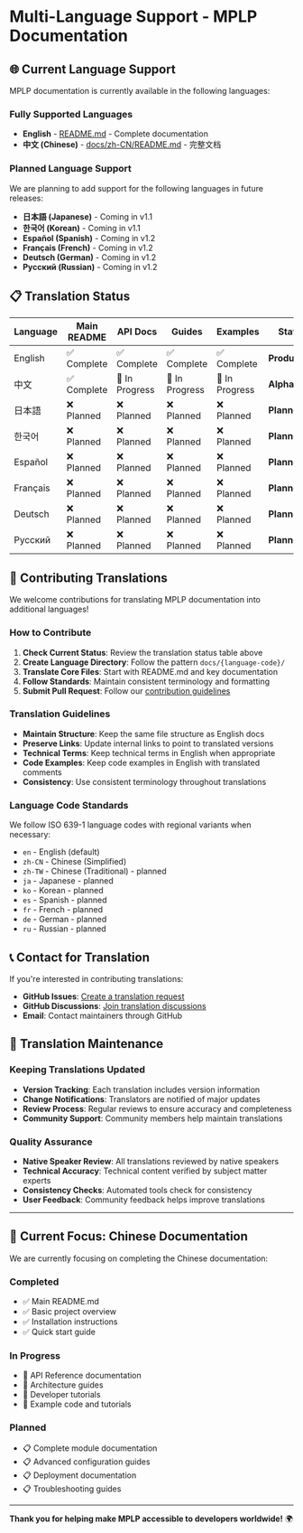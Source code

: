 # Multi-Language Support - MPLP Documentation

## 🌐 **Current Language Support**

MPLP documentation is currently available in the following languages:

### **Fully Supported Languages**
- **English** - [README.md](../README.md) - Complete documentation
- **中文 (Chinese)** - [docs/zh-CN/README.md](zh-CN/README.md) - 完整文档

### **Planned Language Support**
We are planning to add support for the following languages in future releases:

- **日本語 (Japanese)** - Coming in v1.1
- **한국어 (Korean)** - Coming in v1.1  
- **Español (Spanish)** - Coming in v1.2
- **Français (French)** - Coming in v1.2
- **Deutsch (German)** - Coming in v1.2
- **Русский (Russian)** - Coming in v1.2

## 📋 **Translation Status**

| Language | Main README | API Docs | Guides | Examples | Status |
|----------|-------------|----------|--------|----------|--------|
| English | ✅ Complete | ✅ Complete | ✅ Complete | ✅ Complete | **Production** |
| 中文 | ✅ Complete | 🔄 In Progress | 🔄 In Progress | 🔄 In Progress | **Alpha** |
| 日本語 | ❌ Planned | ❌ Planned | ❌ Planned | ❌ Planned | **Planned** |
| 한국어 | ❌ Planned | ❌ Planned | ❌ Planned | ❌ Planned | **Planned** |
| Español | ❌ Planned | ❌ Planned | ❌ Planned | ❌ Planned | **Planned** |
| Français | ❌ Planned | ❌ Planned | ❌ Planned | ❌ Planned | **Planned** |
| Deutsch | ❌ Planned | ❌ Planned | ❌ Planned | ❌ Planned | **Planned** |
| Русский | ❌ Planned | ❌ Planned | ❌ Planned | ❌ Planned | **Planned** |

## 🤝 **Contributing Translations**

We welcome contributions for translating MPLP documentation into additional languages!

### **How to Contribute**

1. **Check Current Status**: Review the translation status table above
2. **Create Language Directory**: Follow the pattern `docs/{language-code}/`
3. **Translate Core Files**: Start with README.md and key documentation
4. **Follow Standards**: Maintain consistent terminology and formatting
5. **Submit Pull Request**: Follow our [contribution guidelines](../CONTRIBUTING.md)

### **Translation Guidelines**

- **Maintain Structure**: Keep the same file structure as English docs
- **Preserve Links**: Update internal links to point to translated versions
- **Technical Terms**: Keep technical terms in English when appropriate
- **Code Examples**: Keep code examples in English with translated comments
- **Consistency**: Use consistent terminology throughout translations

### **Language Code Standards**

We follow ISO 639-1 language codes with regional variants when necessary:

- `en` - English (default)
- `zh-CN` - Chinese (Simplified)
- `zh-TW` - Chinese (Traditional) - planned
- `ja` - Japanese - planned
- `ko` - Korean - planned
- `es` - Spanish - planned
- `fr` - French - planned
- `de` - German - planned
- `ru` - Russian - planned

## 📞 **Contact for Translation**

If you're interested in contributing translations:

- **GitHub Issues**: [Create a translation request](https://github.com/Coregentis/MPLP-Protocol-Dev/issues/new)
- **GitHub Discussions**: [Join translation discussions](https://github.com/Coregentis/MPLP-Protocol-Dev/discussions)
- **Email**: Contact maintainers through GitHub

## 🔄 **Translation Maintenance**

### **Keeping Translations Updated**

- **Version Tracking**: Each translation includes version information
- **Change Notifications**: Translators are notified of major updates
- **Review Process**: Regular reviews to ensure accuracy and completeness
- **Community Support**: Community members help maintain translations

### **Quality Assurance**

- **Native Speaker Review**: All translations reviewed by native speakers
- **Technical Accuracy**: Technical content verified by subject matter experts
- **Consistency Checks**: Automated tools check for consistency
- **User Feedback**: Community feedback helps improve translations

---

## 🚀 **Current Focus: Chinese Documentation**

We are currently focusing on completing the Chinese documentation:

### **Completed**
- ✅ Main README.md
- ✅ Basic project overview
- ✅ Installation instructions
- ✅ Quick start guide

### **In Progress**
- 🔄 API Reference documentation
- 🔄 Architecture guides
- 🔄 Developer tutorials
- 🔄 Example code and tutorials

### **Planned**
- 📋 Complete module documentation
- 📋 Advanced configuration guides
- 📋 Deployment documentation
- 📋 Troubleshooting guides

---

**Thank you for helping make MPLP accessible to developers worldwide!** 🌍
